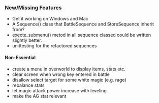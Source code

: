 ### New/Missing Features 
- Get it working on Windows and Mac
- A Sequence() class that BattleSequence and StoreSequence inherit from?
- execte\_submenu() metod in all sequence classed could be written slightly better.
- unittesting for the refactored sequences

#### Non-Essential
- create a menu in overworld to display items, stats etc.
- clear screen when wrong key entered in battle
- disallow select target for some white magic (e.g. rage)
- rebalance stats
- let magic attack power increase with leveling
- make the AG stat relevant
